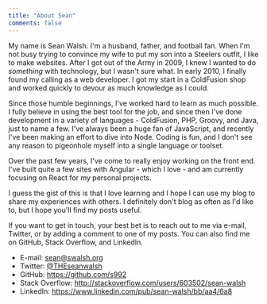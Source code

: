 ```yaml
---
title: "About Sean"
comments: false
---
```

My name is Sean Walsh. I'm a husband, father, and football fan. When I'm not busy trying to convince my wife to put my son into a Steelers outfit, I like to make websites. After I got out of the Army in 2009, I knew I wanted to do *something* with technology, but I wasn't sure what. In early 2010, I finally found my calling as a web developer. I got my start in a ColdFusion shop and worked quickly to devour as much knowledge as I could.

Since those humble beginnings, I've worked hard to learn as much possible. I fully believe in using the best tool for the job, and since then I've done development in a variety of languages - ColdFusion, PHP, Groovy, and Java, just to name a few. I've always been a huge fan of JavaScript, and recently I've been making an effort to dive into Node. Coding is fun, and I don't see any reason to pigeonhole myself into a single language or toolset.

Over the past few years, I've come to really enjoy working on the front end. I've built quite a few sites with Angular - which I love - and am currently focusing on React for my personal projects.

I guess the gist of this is that I love learning and I hope I can use my blog to share my experiences with others. I definitely don't blog as often as I'd like to, but I hope you'll find my posts useful.

If you want to get in touch, your best bet is to reach out to me via e-mail, Twitter, or by adding a comment to one of my posts. You can also find me on GitHub, Stack Overflow, and LinkedIn.

 - E-mail: [sean@swalsh.org](mailto:sean@swalsh.org)
 - Twitter: [@THEseanwalsh](https://twitter.com/THEseanwalsh)
 - GitHub: https://github.com/s992
 - Stack Overflow: http://stackoverflow.com/users/603502/sean-walsh
 - LinkedIn: https://www.linkedin.com/pub/sean-walsh/bb/aa4/6a8